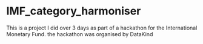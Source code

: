 # IMF_category_harmoniser
This is a project I did over 3 days as part of a hackathon for the International Monetary Fund. the hackathon was organised by DataKind
